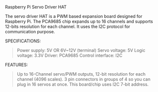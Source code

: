 Raspberry Pi Servo Driver HAT 

The servo driver HAT is a PWM based expansion board designed for Raspberry Pi. The PCA9685 chip expands up to 16 channels and supports 12-bits resolution for each channel. It uses the I2C protocol for communication purpose.

SPECIFICATIONS:
> Power supply: 5V OR 6V~12V (terminal)
> Servo voltage: 5V
> Logic voltage: 3.3V
> Driver: PCA9685
> Control interface: I2C

FEATURES:
> Up to 16-Channel servo/PWM outputs, 12-bit resolution for each channel (4096 scales).
> 3 pin connectors in groups of 4 so you can plug in 16 servos at once.
> This board/chip uses I2C 7-bit address.

